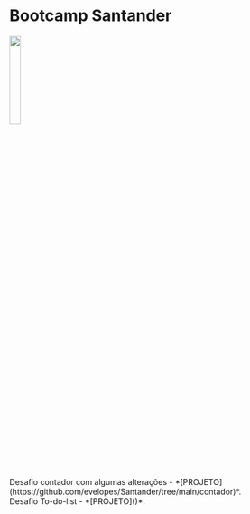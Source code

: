 # Bootcamp Santander 
<img src="https://hermes.digitalinnovation.one/tracks/800fd098-3eef-45e9-9544-544ae396076c.png" width="20%">
<BR>
Desafio contador com algumas alterações -  *[PROJETO] (https://github.com/evelopes/Santander/tree/main/contador)*.<BR>
Desafio To-do-list -  *[PROJETO]()*.

